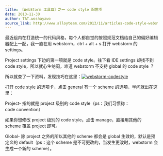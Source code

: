 ```yaml
---
title: 【WebStorm 工具篇】之一 code style 配置项
date: 2013-11-30
author: TAT.woshayawo
source_link: http://www.alloyteam.com/2013/11/articles-code-style-webstorm-tools-of-configuration-items/
---
```


<!-- {% raw %} - for jekyll -->

最近组内在打造统一的代码风格，每个人都自觉的按照规范文档给自己的偏好编辑器配上一配，我一直在用 webstorm，ctrl + alt + s 打开 webstorm 的 settings。

Project settings 下边的第一项就是 code style。往下看 IDE settings 却找不到 code style，所以就心生纳闷，难道 webstorm 不支持 global 的 code style ？

所以就查了一下资料，发现技巧在这里：[![webstorm-codestyle](http://www.alloyteam.com/wp-content/uploads/2013/11/1.jpg)](http://www.alloyteam.com/wp-content/uploads/2013/11/1.jpg)

打开 code style 的选项卡，点击 general 有一个 scheme 的选项，学问就出在这里：

Project- 指的就是 project 级别的 code style（ps：我们习惯称： code convention）

如果你想修改 project 级别的 code style，点击 manage，直接用其他的 scheme 覆盖 project 即可。

Global- 除 project 之外的所以其他的 scheme 都会是 global 生效的，默认是预定义的 default（ps：这个 scheme 是不可更改的，当发生更改时，webstorm 会生成一个新的 scheme）。


<!-- {% endraw %} - for jekyll -->